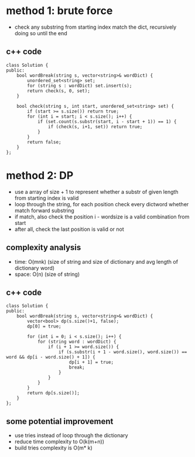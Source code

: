 # method 1: brute force
- check any substring from starting index match the dict, recursively doing so until the end

## c++ code
```
class Solution {
public:
    bool wordBreak(string s, vector<string>& wordDict) {
        unordered_set<string> set;
        for (string s : wordDict) set.insert(s);
        return check(s, 0, set);
    }
    
    bool check(string s, int start, unordered_set<string> set) {
        if (start >= s.size()) return true;
        for (int i = start; i < s.size(); i++) {
            if (set.count(s.substr(start, i - start + 1)) == 1) {
                if (check(s, i+1, set)) return true;
            }
        }
        return false;
    }
};
```

# method 2: DP
- use a array of size + 1 to represent whether a substr of given length from starting index is valid
- loop through the string, for each position check every dictword whether match forward substring
- if match, also check the position i - wordsize is a valid combination from start
- after all, check the last position is valid or not

## complexity analysis
- time: O(mnk) (size of string and size of dictionary and avg length of dictionary word)
- space: O(n) (size of string)

## c++ code
```
class Solution {
public:
    bool wordBreak(string s, vector<string>& wordDict) {
        vector<bool> dp(s.size()+1, false);
        dp[0] = true;
        
        for (int i = 0; i < s.size(); i++) {
            for (string word : wordDict) {
                if (i + 1 >= word.size()) {
                    if (s.substr(i + 1 - word.size(), word.size()) == word && dp[i - word.size() + 1]) {
                        dp[i + 1] = true;
                        break;
                    }
                }
            }
        }
        return dp[s.size()];
    }
};
```

## some potential improvement
- use tries instead of loop through the dictionary
- reduce time complexity to O(k(m+n))
- build tries complexity is O(m* k)
